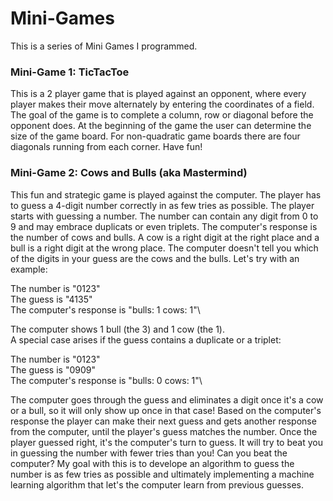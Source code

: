 # Mini-Games

This is a series of Mini Games I programmed.

### Mini-Game 1: TicTacToe
This is a 2 player game that is played against an opponent, where every player makes their move alternately by entering the coordinates of a field. The goal of the game is to complete a column, row or diagonal before the opponent does. At the beginning of the game the user can determine the size of the game board. For non-quadratic game boards there are four diagonals running from each corner. Have fun!

### Mini-Game 2: Cows and Bulls (aka Mastermind)
This fun and strategic game is played against the computer. The player has to guess a 4-digit number correctly in as few tries as possible. The player starts with guessing a number. The number can contain any digit from 0 to 9 and may embrace duplicats or even triplets. The computer's response is the number of cows and bulls. A cow is a right digit at the right place and a bull is a right digit at the wrong place. The computer doesn't tell you which of the digits in your guess are the cows and the bulls. Let's try with an example:

The number is "0123"\
The guess is "4135"\
The computer's response is "bulls: 1 cows: 1"\

The computer shows 1 bull (the 3) and 1 cow (the 1).\
A special case arises if the guess contains a duplicate or a triplet:

The number is "0123"\
The guess is "0909"\
The computer's response is "bulls: 0 cows: 1"\

The computer goes through the guess and eliminates a digit once it's a cow or a bull, so it will only show up once in that case!
Based on the  computer's response the player can make their next guess and gets another response from the computer, until the player's guess matches the number.
Once the player guessed right, it's the computer's turn to guess. It will try to beat you in guessing the number with fewer tries than you! Can you beat the computer?
My goal with this is to develope an algorithm to guess the number is as few tries as possible and ultimately implementing a machine learning algorithm that let's the computer learn from previous guesses.
